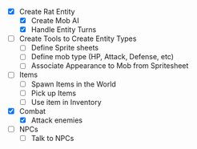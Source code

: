 - [X] Create Rat Entity
    - [X] Create Mob AI
    - [X] Handle Entity Turns
- [ ] Create Tools to Create Entity Types
    - [ ] Define Sprite sheets
    - [ ] Define mob type (HP, Attack, Defense, etc)
    - [ ] Associate Appearance to Mob from Spritesheet
- [ ] Items
    - [ ] Spawn Items in the World
    - [ ] Pick up Items
    - [ ] Use item in Inventory
- [X] Combat
  - [X] Attack enemies
- [ ] NPCs
  - [ ] Talk to NPCs